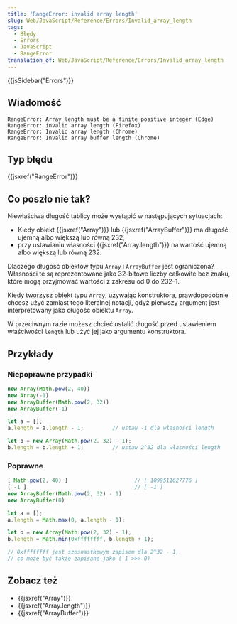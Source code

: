 ```yaml
---
title: 'RangeError: invalid array length'
slug: Web/JavaScript/Reference/Errors/Invalid_array_length
tags:
  - Błędy
  - Errors
  - JavaScript
  - RangeError
translation_of: Web/JavaScript/Reference/Errors/Invalid_array_length
---
```

{{jsSidebar("Errors")}}

## Wiadomość

    RangeError: Array length must be a finite positive integer (Edge)
    RangeError: invalid array length (Firefox)
    RangeError: Invalid array length (Chrome)
    RangeError: Invalid array buffer length (Chrome)

## Typ błędu

{{jsxref("RangeError")}}

## Co poszło nie tak?

Niewłaściwa długość tablicy może wystąpić w następujących sytuacjach:

- Kiedy obiekt {{jsxref("Array")}} lub {{jsxref("ArrayBuffer")}} ma długość ujemną albo większą lub równą 232,
- przy ustawianiu własności {{jsxref("Array.length")}} na wartość ujemną albo większą lub równą 232.

Dlaczego długość obiektów typu `Array` i `ArrayBuffer` jest ograniczona? Własności te są reprezentowane jako 32-bitowe liczby całkowite bez znaku, które mogą przyjmować wartości z zakresu od 0 do 232-1.

Kiedy tworzysz obiekt typu `Array`, używając konstruktora, prawdopodobnie chcesz użyć zamiast tego literalnej notacji, gdyż pierwszy argument jest interpretowany jako długość obiektu `Array`.

W przeciwnym razie możesz chcieć ustalić długość przed ustawieniem właściwości `length` lub użyć jej jako argumentu konstruktora.

## Przykłady

### Niepoprawne przypadki

```js example-bad
new Array(Math.pow(2, 40))
new Array(-1)
new ArrayBuffer(Math.pow(2, 32))
new ArrayBuffer(-1)

let a = [];
a.length = a.length - 1;         // ustaw -1 dla własności length

let b = new Array(Math.pow(2, 32) - 1);
b.length = b.length + 1;         // ustaw 2^32 dla własności length
```

### Poprawne

```js example-good
[ Math.pow(2, 40) ]                     // [ 1099511627776 ]
[ -1 ]                                  // [ -1 ]
new ArrayBuffer(Math.pow(2, 32) - 1)
new ArrayBuffer(0)

let a = [];
a.length = Math.max(0, a.length - 1);

let b = new Array(Math.pow(2, 32) - 1);
b.length = Math.min(0xffffffff, b.length + 1);

// 0xffffffff jest szesnastkowym zapisem dla 2^32 - 1,
// co może być także zapisane jako (-1 >>> 0)
```

## Zobacz też

- {{jsxref("Array")}}
- {{jsxref("Array.length")}}
- {{jsxref("ArrayBuffer")}}
